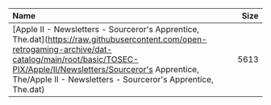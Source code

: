 |Name|Size|
|:---|---:|
|[Apple II - Newsletters - Sourceror's Apprentice, The.dat](https://raw.githubusercontent.com/open-retrogaming-archive/dat-catalog/main/root/basic/TOSEC-PIX/Apple/II/Newsletters/Sourceror's Apprentice, The/Apple II - Newsletters - Sourceror's Apprentice, The.dat)|5613|

